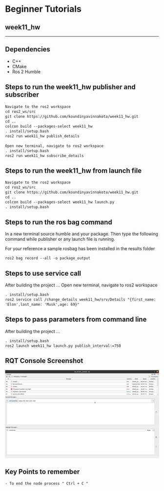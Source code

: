 # Beginner Tutorials
## week11_hw
---

## Dependencies
- C++ 
- CMake
- Ros 2 Humble


## Steps to run the week11_hw publisher and subscriber
```
Navigate to the ros2 workspace
cd ros2_ws/src
git clone https://github.com/koundinyavinnakota/week11_hw.git
cd ..
colcon build --packages-select week11_hw
. install/setup.bash
ros2 run week11_hw publish_details

Open new terminal, navigate to ros2 workspace
. install/setup.bash
ros2 run week11_hw subscribe_details
```

## Steps to run the week11_hw from launch file
```
Navigate to the ros2 workspace
cd ros2_ws/src
git clone https://github.com/koundinyavinnakota/week11_hw.git
cd ..
colcon build --packages-select week11_hw launch.py
. install/setup.bash

```
## Steps to run the ros bag command

In a new terminal source humble and your package. Then type the following command while publisher or any launch file is running.

For your reference a sample rosbag has been installed in the results folder
```
ros2 bag record --all -o package_output

```
## Steps to use service call
After building the project ...
Open new terminal, navigate to ros2 workspace
```
. install/setup.bash
ros2 service call /change_details week11_hw/srv/Details "{first_name: 'Elon',last_name: 'Musk',age: 69}"
```

## Steps to pass parameters from command line
After building the project ...
```
. install/setup.bash
ros2 launch week11_hw launch.py publish_interval:=750
```

## RQT Console Screenshot 
![RQT console](images/rqt_console_ss.png)

## Key Points to remember
```
- To end the node process " Ctrl + C "
```
